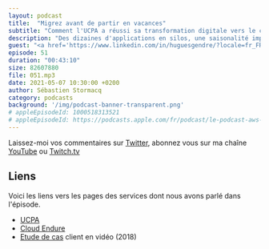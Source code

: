 ```yaml
---
layout: podcast
title:  "Migrez avant de partir en vacances"
subtitle: "Comment l'UCPA a réussi sa transformation digitale vers le cloud"
description: "Des dizaines d'applications en silos, une saisonalité importante et un besoin d'innovation ont poussé l'UCPA à adopter le cloud. Dans cet épisode, nous parlons de migration du run, de refactoring du build, de gains de coûts de 1 à 10, et de nouveaux services basés sur l'apprentissage machine."
guest: "<a href='https://www.linkedin.com/in/huguesgendre/?locale=fr_FR'>Hugues Gendre</a>, Directeur des Systèmes d'Information, UCPA"
episode: 51
duration: "00:43:10"
size: 82607880
file: 051.mp3
date: 2021-05-07 10:30:00 +0200
author: Sébastien Stormacq
category: podcasts
background: '/img/podcast-banner-transparent.png'
# appleEpisodeId: 1000518313521
# appleEpisodeId: https://podcasts.apple.com/fr/podcast/le-podcast-aws-en-français/id1452118442
---
```


Laissez-moi vos commentaires sur [Twitter](https://twitter.com/sebsto), abonnez vous sur ma chaîne [YouTube](https://www.youtube.com/sebsto) ou [Twitch.tv](https://www.twitch.tv/sebAWS)

## Liens

Voici les liens vers les pages des services dont nous avons parlé dans l'épisode.

- [UCPA](https://www.ucpa.com)
- [Cloud Endure](https://www.cloudendure.com)
- [Etude de cas](https://www.youtube.com/watch?v=B4Oz-7GZK5U) client en vidéo (2018)
